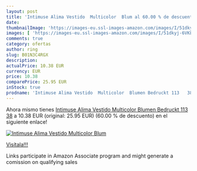 ```yaml
---
layout: post
title: 'Intimuse Alima Vestido  Multicolor  Blum al 60.00 % de descuento'
date: 
thumbnailImage: 'https://images-eu.ssl-images-amazon.com/images/I/51dkyj-6VKL._SL200_.jpg'
images: [ 'https://images-eu.ssl-images-amazon.com/images/I/51dkyj-6VKL._SL200_.jpg' ]
comments: true
category: ofertas
author: ring
slug: B01N3C4RGX
description:
actualPrice: 10.38 EUR
currency: EUR
price: 10.38
comparePrice: 25.95 EUR
inStock: true
prodname: 'Intimuse Alima Vestido  Multicolor  Blumen Bedruckt 113   38'
---
```


Ahora mismo tienes [Intimuse Alima Vestido  Multicolor  Blumen Bedruckt 113   38](https://www.amazon.es/dp/B01N3C4RGX/?tag=tolees-21) a 10.38 EUR (original: 25.95 EUR) (60.00 %  de descuento) en el siguiente enlace!

[![Intimuse Alima Vestido  Multicolor  Blum](https://images-eu.ssl-images-amazon.com/images/I/51dkyj-6VKL._SL200_.jpg)](https://www.amazon.es/dp/B01N3C4RGX/?tag=tolees-21)

[Visítala!!!](https://www.amazon.es/dp/B01N3C4RGX/?tag=tolees-21)

Links participate in Amazon Associate program and might generate a comission on qualifying sales
